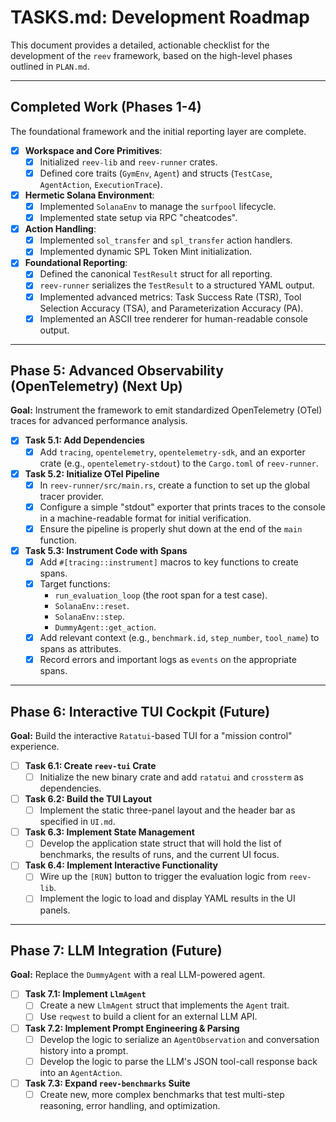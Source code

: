 # TASKS.md: Development Roadmap

This document provides a detailed, actionable checklist for the development of the `reev` framework, based on the high-level phases outlined in `PLAN.md`.

---

## Completed Work (Phases 1-4)

The foundational framework and the initial reporting layer are complete.

-   [x] **Workspace and Core Primitives**:
    -   [x] Initialized `reev-lib` and `reev-runner` crates.
    -   [x] Defined core traits (`GymEnv`, `Agent`) and structs (`TestCase`, `AgentAction`, `ExecutionTrace`).
-   [x] **Hermetic Solana Environment**:
    -   [x] Implemented `SolanaEnv` to manage the `surfpool` lifecycle.
    -   [x] Implemented state setup via RPC "cheatcodes".
-   [x] **Action Handling**:
    -   [x] Implemented `sol_transfer` and `spl_transfer` action handlers.
    -   [x] Implemented dynamic SPL Token Mint initialization.
-   [x] **Foundational Reporting**:
    -   [x] Defined the canonical `TestResult` struct for all reporting.
    -   [x] `reev-runner` serializes the `TestResult` to a structured YAML output.
    -   [x] Implemented advanced metrics: Task Success Rate (TSR), Tool Selection Accuracy (TSA), and Parameterization Accuracy (PA).
    -   [x] Implemented an ASCII tree renderer for human-readable console output.

---

## Phase 5: Advanced Observability (OpenTelemetry) (Next Up)

**Goal:** Instrument the framework to emit standardized OpenTelemetry (OTel) traces for advanced performance analysis.

-   [x] **Task 5.1: Add Dependencies**
    -   [x] Add `tracing`, `opentelemetry`, `opentelemetry-sdk`, and an exporter crate (e.g., `opentelemetry-stdout`) to the `Cargo.toml` of `reev-runner`.

-   [x] **Task 5.2: Initialize OTel Pipeline**
    -   [x] In `reev-runner/src/main.rs`, create a function to set up the global tracer provider.
    -   [x] Configure a simple "stdout" exporter that prints traces to the console in a machine-readable format for initial verification.
    -   [x] Ensure the pipeline is properly shut down at the end of the `main` function.

-   [x] **Task 5.3: Instrument Code with Spans**
    -   [x] Add `#[tracing::instrument]` macros to key functions to create spans.
    -   [x] Target functions:
        -   `run_evaluation_loop` (the root span for a test case).
        -   `SolanaEnv::reset`.
        -   `SolanaEnv::step`.
        -   `DummyAgent::get_action`.
    -   [x] Add relevant context (e.g., `benchmark.id`, `step_number`, `tool_name`) to spans as attributes.
    -   [x] Record errors and important logs as `events` on the appropriate spans.

---

## Phase 6: Interactive TUI Cockpit (Future)

**Goal:** Build the interactive `Ratatui`-based TUI for a "mission control" experience.

-   [ ] **Task 6.1: Create `reev-tui` Crate**
    -   [ ] Initialize the new binary crate and add `ratatui` and `crossterm` as dependencies.
-   [ ] **Task 6.2: Build the TUI Layout**
    -   [ ] Implement the static three-panel layout and the header bar as specified in `UI.md`.
-   [ ] **Task 6.3: Implement State Management**
    -   [ ] Develop the application state struct that will hold the list of benchmarks, the results of runs, and the current UI focus.
-   [ ] **Task 6.4: Implement Interactive Functionality**
    -   [ ] Wire up the `[RUN]` button to trigger the evaluation logic from `reev-lib`.
    -   [ ] Implement the logic to load and display YAML results in the UI panels.

---

## Phase 7: LLM Integration (Future)

**Goal:** Replace the `DummyAgent` with a real LLM-powered agent.

-   [ ] **Task 7.1: Implement `LlmAgent`**
    -   [ ] Create a new `LlmAgent` struct that implements the `Agent` trait.
    -   [ ] Use `reqwest` to build a client for an external LLM API.
-   [ ] **Task 7.2: Implement Prompt Engineering & Parsing**
    -   [ ] Develop the logic to serialize an `AgentObservation` and conversation history into a prompt.
    -   [ ] Develop the logic to parse the LLM's JSON tool-call response back into an `AgentAction`.
-   [ ] **Task 7.3: Expand `reev-benchmarks` Suite**
    -   [ ] Create new, more complex benchmarks that test multi-step reasoning, error handling, and optimization.